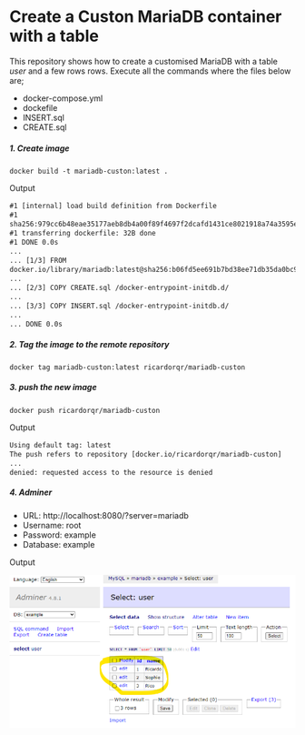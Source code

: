 # Create a Custon MariaDB container with a table

This repository shows how to create a customised MariaDB with a table _user_ and a few rows rows. Execute all the commands where the files below are;
- docker-compose.yml
- dockefile
- INSERT.sql
- CREATE.sql

##### 1. Create image

```shell
docker build -t mariadb-custon:latest .
```

Output
```shell
#1 [internal] load build definition from Dockerfile
#1 sha256:979cc6b48eae35177aeb8db4a00f89f4697f2dcafd1431ce8021918a74a3595e
#1 transferring dockerfile: 32B done
#1 DONE 0.0s
...
... [1/3] FROM docker.io/library/mariadb:latest@sha256:b06fd5ee691b7bd38ee71db35da0bc9a8b2fc5efb76edeca32fda181727e0218
...
... [2/3] COPY CREATE.sql /docker-entrypoint-initdb.d/
...
... [3/3] COPY INSERT.sql /docker-entrypoint-initdb.d/
...
... DONE 0.0s
```

##### 2. Tag the image to the remote repository

```shell
docker tag mariadb-custon:latest ricardorqr/mariadb-custon
```

##### 3. push the new image

```shell
docker push ricardorqr/mariadb-custon
```

Output

```shell
Using default tag: latest
The push refers to repository [docker.io/ricardorqr/mariadb-custon]
...
denied: requested access to the resource is denied
```

##### 4. Adminer

- URL: http://localhost:8080/?server=mariadb
- Username: root
- Password: example
- Database: example

Output

![MariaDB](db.png)